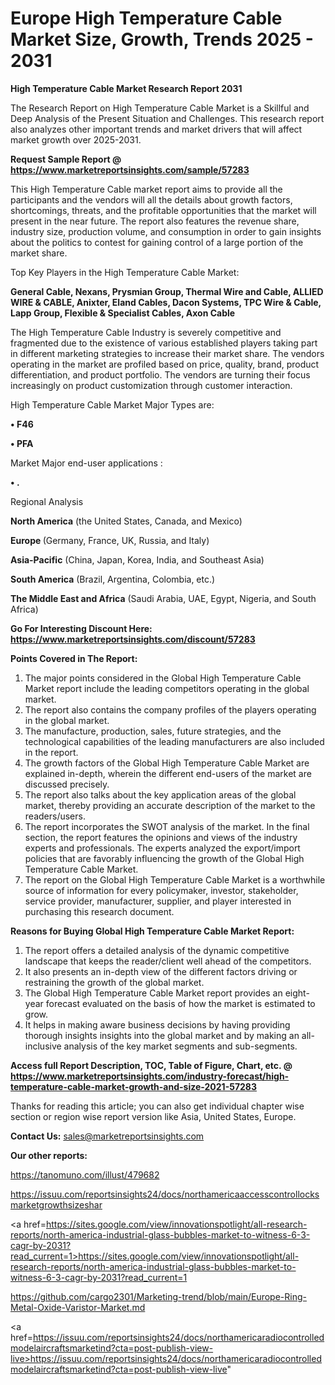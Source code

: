 # Europe High Temperature Cable Market Size, Growth, Trends 2025 - 2031

<strong>High Temperature Cable Market Research Report 2031</strong>

The Research Report on High Temperature Cable Market is a Skillful and Deep Analysis of the Present Situation and Challenges. This research report also analyzes other important trends and market drivers that will affect market growth over 2025-2031.

<strong>Request Sample Report @ <a href=https://www.marketreportsinsights.com/sample/57283>https://www.marketreportsinsights.com/sample/57283</a></strong>

This High Temperature Cable market report aims to provide all the participants and the vendors will all the details about growth factors, shortcomings, threats, and the profitable opportunities that the market will present in the near future. The report also features the revenue share, industry size, production volume, and consumption in order to gain insights about the politics to contest for gaining control of a large portion of the market share.

Top Key Players in the High Temperature Cable Market:

<strong>General Cable, Nexans, Prysmian Group, Thermal Wire and Cable, ALLIED WIRE & CABLE, Anixter, Eland Cables, Dacon Systems, TPC Wire & Cable, Lapp Group, Flexible & Specialist Cables, Axon Cable</strong>

The High Temperature Cable Industry is severely competitive and fragmented due to the existence of various established players taking part in different marketing strategies to increase their market share. The vendors operating in the market are profiled based on price, quality, brand, product differentiation, and product portfolio. The vendors are turning their focus increasingly on product customization through customer interaction.

High Temperature Cable Market Major Types are:

<strong>• F46

• PFA</strong>

Market Major end-user applications :

<strong>• .</strong>

Regional Analysis

</u><strong><b>North America</b></strong> (the United States, Canada, and Mexico)

<strong><b>Europe </b></strong>(Germany, France, UK, Russia, and Italy)

<strong><b>Asia-Pacific</b></strong> (China, Japan, Korea, India, and Southeast Asia)

<strong><b>South America</b></strong> (Brazil, Argentina, Colombia, etc.)

<strong><b>The Middle East and Africa</b></strong> (Saudi Arabia, UAE, Egypt, Nigeria, and South Africa)

<strong>Go For Interesting Discount Here: <a href=https://www.marketreportsinsights.com/discount/57283>https://www.marketreportsinsights.com/discount/57283</a></strong>

<strong>Points Covered in The Report:</strong>
<ol>
  <li>The major points considered in the Global High Temperature Cable Market report include the leading competitors operating in the global market.</li>
  <li>The report also contains the company profiles of the players operating in the global market.</li>
  <li>The manufacture, production, sales, future strategies, and the technological capabilities of the leading manufacturers are also included in the report.</li>
  <li>The growth factors of the Global High Temperature Cable Market are explained in-depth, wherein the different end-users of the market are discussed precisely.</li>
  <li>The report also talks about the key application areas of the global market, thereby providing an accurate description of the market to the readers/users.</li>
  <li>The report incorporates the SWOT analysis of the market. In the final section, the report features the opinions and views of the industry experts and professionals. The experts analyzed the export/import policies that are favorably influencing the growth of the Global High Temperature Cable Market.</li>
  <li>The report on the Global High Temperature Cable Market is a worthwhile source of information for every policymaker, investor, stakeholder, service provider, manufacturer, supplier, and player interested in purchasing this research document.</li>
</ol>
<strong>Reasons for Buying Global High Temperature Cable Market Report:</strong>

<ol>
  <li>The report offers a detailed analysis of the dynamic competitive landscape that keeps the reader/client well ahead of the competitors.</li>
  <li>It also presents an in-depth view of the different factors driving or restraining the growth of the global market.</li>
  <li>The Global High Temperature Cable Market report provides an eight-year forecast evaluated on the basis of how the market is estimated to grow.</li>
  <li>It helps in making aware business decisions by having providing thorough insights insights into the global market and by making an all-inclusive analysis of the key market segments and sub-segments.</li>
</ol>
<strong>Access full Report Description, TOC, Table of Figure, Chart, etc. @ <a href=https://www.marketreportsinsights.com/industry-forecast/high-temperature-cable-market-growth-and-size-2021-57283>https://www.marketreportsinsights.com/industry-forecast/high-temperature-cable-market-growth-and-size-2021-57283</a></strong>


Thanks for reading this article; you can also get individual chapter wise section or region wise report version like Asia, United States, Europe.

<strong>Contact Us:</strong>
sales@marketreportsinsights.com

<strong>Our other reports:</strong>

<a href=https://tanomuno.com/illust/479682>https://tanomuno.com/illust/479682</a>

<a href=https://issuu.com/reportsinsights24/docs/northamericaaccesscontrollocksmarketgrowthsizeshar>https://issuu.com/reportsinsights24/docs/northamericaaccesscontrollocksmarketgrowthsizeshar</a>

<a href=https://sites.google.com/view/innovationspotlight/all-research-reports/north-america-industrial-glass-bubbles-market-to-witness-6-3-cagr-by-2031?read_current=1>https://sites.google.com/view/innovationspotlight/all-research-reports/north-america-industrial-glass-bubbles-market-to-witness-6-3-cagr-by-2031?read_current=1</a>

<a href=https://github.com/cargo2301/Marketing-trend/blob/main/Europe-Ring-Metal-Oxide-Varistor-Market.md>https://github.com/cargo2301/Marketing-trend/blob/main/Europe-Ring-Metal-Oxide-Varistor-Market.md</a>

<a href=https://issuu.com/reportsinsights24/docs/northamericaradiocontrolledmodelaircraftsmarketind?cta=post-publish-view-live>https://issuu.com/reportsinsights24/docs/northamericaradiocontrolledmodelaircraftsmarketind?cta=post-publish-view-live</a>"
